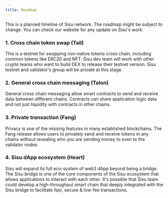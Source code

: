 ```yaml
---
title: Roadmap
---
```

This is a planned timeline of Sisu network. The roadmap might be subject to change. You can check our website for any update on Sisu's work.

###  1. Cross chain token swap (Tail)
This is a testnet for swapping non-native tokens cross chain, including common tokens like ERC20 and NFT. Sisu dev team will work with other crypto teams who want to build DEX to release their testnet version. Sisu testnet and validator's group will be private at this stage.

### 2. General cross chain messaging (Talon)
General cross chain messaging allow smart contracts to send and receive data between different chains. Contracts can share application logic data and not just liquidity with contracts in other chains.

### 3. Private transaction (Fang)
Privacy is one of the missing features in many established blockchains. The Fang release allows users to privately send and receive tokens in any chains without revealing who you are sending money to even to the validator nodes.

### 4. Sisu dApp ecosystem (Heart)
Sisu will expand its full eco-system of web3 dApp beyond being a bridge. The Sisu bridge is one of the core components of the Sisu ecosystem that allows applications to interact with each other. It's possible that Sisu team could develop a high-throughput smart chain that deeply integrated with the Sisu bridge to facilitate fast, secure & low-fee transactions.
